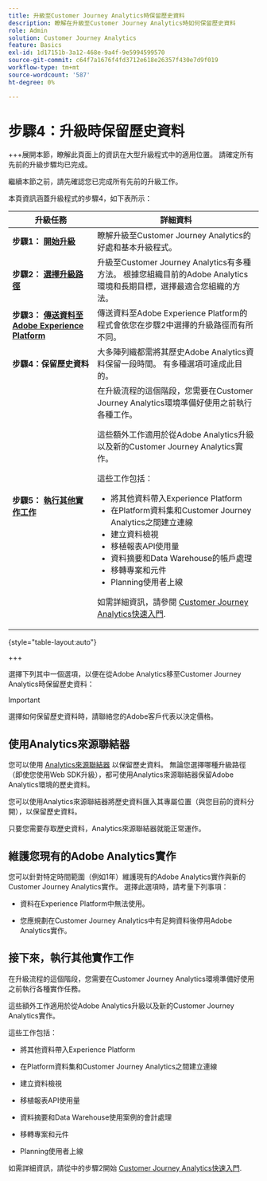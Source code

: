```yaml
---
title: 升級至Customer Journey Analytics時保留歷史資料
description: 瞭解在升級至Customer Journey Analytics時如何保留歷史資料
role: Admin
solution: Customer Journey Analytics
feature: Basics
exl-id: 1d17151b-3a12-468e-9a4f-9e5994599570
source-git-commit: c64f7a1676f4fd3712e618e26357f430e7d9f019
workflow-type: tm+mt
source-wordcount: '587'
ht-degree: 0%

---
```


# 步驟4：升級時保留歷史資料

+++展開本節，瞭解此頁面上的資訊在大型升級程式中的適用位置。 請確定所有先前的升級步驟均已完成。

繼續本節之前，請先確認您已完成所有先前的升級工作。

本頁資訊涵蓋升級程式的步驟4，如下表所示：

| 升級任務 | 詳細資料 |
|---------|----------|
| **步驟1： [開始升級](/help/getting-started/cja-upgrade/cja-upgrade-getstarted.md)** | 瞭解升級至Customer Journey Analytics的好處和基本升級程式。 |
| **步驟2： [選擇升級路徑](/help/getting-started/cja-upgrade/cja-upgrade-path.md)** | 升級至Customer Journey Analytics有多種方法。 根據您組織目前的Adobe Analytics環境和長期目標，選擇最適合您組織的方法。 |
| **步驟3： [傳送資料至Adobe Experience Platform](/help/getting-started/cja-upgrade/cja-upgrade-send-to-platform.md)** | 傳送資料至Adobe Experience Platform的程式會依您在步驟2中選擇的升級路徑而有所不同。 |
| <span class="preview">**步驟4：保留歷史資料**</span> | <span class="preview">大多陣列織都需將其歷史Adobe Analytics資料保留一段時間。 有多種選項可達成此目的。</span> |
| **步驟5： [執行其他實作工作](/help/getting-started/cja-getting-started.md)** | 在升級流程的這個階段，您需要在Customer Journey Analytics環境準備好使用之前執行各種工作。<p>這些額外工作適用於從Adobe Analytics升級以及新的Customer Journey Analytics實作。</p><p>這些工作包括：</p><ul><li>將其他資料帶入Experience Platform</li><li>在Platform資料集和Customer Journey Analytics之間建立連線</li><li>建立資料檢視</li><li>移植報表API使用量</li><li>資料摘要和Data Warehouse的帳戶處理</li><li>移轉專案和元件</li><li>Planning使用者上線</li></ul> <p>如需詳細資訊，請參閱 [Customer Journey Analytics快速入門](/help/getting-started/cja-getting-started.md). |

{style="table-layout:auto"}

+++

選擇下列其中一個選項，以便在從Adobe Analytics移至Customer Journey Analytics時保留歷史資料：

>[!IMPORTANT]
>
>選擇如何保留歷史資料時，請聯絡您的Adobe客戶代表以決定價格。

## 使用Analytics來源聯結器

您可以使用 [Analytics來源聯結器](/help/data-ingestion/analytics.md) 以保留歷史資料。 無論您選擇哪種升級路徑（即使您使用Web SDK升級），都可使用Analytics來源聯結器保留Adobe Analytics環境的歷史資料。

您可以使用Analytics來源聯結器將歷史資料匯入其專屬位置（與您目前的資料分開），以保留歷史資料。

只要您需要存取歷史資料，Analytics來源聯結器就能正常運作。

<!-- Another possibility in the future: Map historical data in a way that allows you to tie it to your new data.  Possible? Explain -->

## 維護您現有的Adobe Analytics實作

您可以針對特定時間範圍（例如1年）維護現有的Adobe Analytics實作與新的Customer Journey Analytics實作。 選擇此選項時，請考量下列事項：

* 資料在Experience Platform中無法使用。

* 您應規劃在Customer Journey Analytics中有足夠資料後停用Adobe Analytics實作。

## 接下來，執行其他實作工作

在升級流程的這個階段，您需要在Customer Journey Analytics環境準備好使用之前執行各種實作任務。

這些額外工作適用於從Adobe Analytics升級以及新的Customer Journey Analytics實作。

這些工作包括：

* 將其他資料帶入Experience Platform

* 在Platform資料集和Customer Journey Analytics之間建立連線

* 建立資料檢視

* 移植報表API使用量

* 資料摘要和Data Warehouse使用案例的會計處理

* 移轉專案和元件

* Planning使用者上線

如需詳細資訊，請從中的步驟2開始 [Customer Journey Analytics快速入門](/help/getting-started/cja-getting-started.md).
